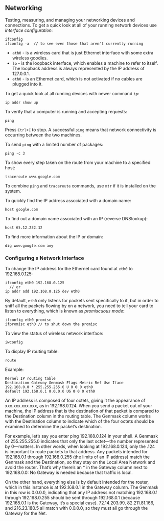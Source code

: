 ## Networking
Testing, measuring, and managing your networking devices and connections.
To get a quick look at all of your running network devices use *interface configuration*:
```
ifconfig
ifconfig -a  // to see even those that aren't currently running
```
- `ath0` - is a wireless card that is just Ethernet interface with some extra wireless goodies.
- `lo` - is the loopback interface, which enables a machine to refer to itself. The loopback address is always represented by the IP address of 127.0.0.1.
- `eth0` - is an Ethernet card, which is not activated if no cables are plugged into it.

To get a quick look at all running devices with newer command `ip`:
```
ip addr show up
```
To verify that a computer is running and accepting requests:
```
ping
```
Press `Ctrl+C` to stop. A successful `ping` means that network connectivity is occurring between the two machines.

To send `ping` with a limited number of packages:
```
ping -c 3
```
To show every step taken on the route from your machine to a specified host:
```
traceroute www.google.com
```
To combine `ping` and `traceroute` commands, use `mtr` if it is installed on the system.

To quickly find the IP address associated with a domain name:
```
host google.com
```
To find out a domain name associated with an IP (reverse DNSlookup):
```
host 65.12.232.12 
```
To find more information about the IP or domain:
```
dig www.google.com any
```
### Configuring a Network Interface
To change the IP address for the Ethernet card found at `eth0` to 192.168.0.125:
```
ifconfig eth0 192.168.0.125
  // or
ip addr add 192.168.0.125 dev eth0
```
By default, `eth0` only listens for packets sent specifically to it, but in order to sniff all the packets flowing by on a
network, you need to tell your card to listen to everything, which is known as *promiscuous mode*:
```
ifconfig eth0 promisc
ifpromisc eth0 // to shut down the promisc
```
To view the status of wireless network interface:
```
iwconfig
```
To display IP routing table:
```
route
```
Example:
```
Kernel IP routing table
Destination Gateway Genmask Flags Metric Ref Use Iface
192.168.0.0 * 255.255.255.0 U 0 0 0 eth0
default 192.168.0.1 0.0.0.0 UG 0 0 0 eth0
```
An IP address is composed of four octets, giving it the appearance of xxx.xxx.xxx.xxx, as in
192.168.0.124. When you send a packet out of your machine, the IP address that is the destination of
that packet is compared to the Destination column in the routing table. The Genmask column works
with the Destination column to indicate which of the four octets should be examined to determine the
packet’s destination.

For example, let’s say you enter ping 192.168.0.124 in your shell. A Genmask of
255.255.255.0 indicates that only the last octet—the number represented by 0—matters. In other
words, when looking at 192.168.0.124, only the .124 is important to route packets to that address.
Any packets intended for 192.168.0.1 through 192.168.0.255 (the limits of an IP address) match the
Genmask and the Destination, so they stay on the Local Area Network and avoid the router. That’s
why there’s an * in the Gateway column next to 192.168.0.0: No Gateway is needed because that
traffic is local.

On the other hand, everything else is by default intended for the router, which in this instance is at
192.168.0.1 in the Gateway column. The Genmask in this row is 0.0.0.0, indicating that any IP
address not matching 192.168.0.1 through 192.168.0.255 should be sent through 192.168.0.1 (because
192.168.0.1 is the Gateway, it’s a special case). 72.14.203.99, 82.211.81.166, and 216.23.180.5 all
match with 0.0.0.0, so they must all go through the Gateway for the Net.




